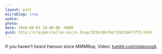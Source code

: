```yaml
---
layout: post
microblog: true
audio: 
photo: 
date: 2010-08-03 18:00:00 -0600
guid: http://craigmcclellan.micro.blog/2010/08/04/t20316677775.html
---
```

If you haven't heard Hanson since MMMBop, Video:  [tumblr.com/xiqexvuzk](http://tumblr.com/xiqexvuzk)
